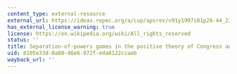 ```yaml
---
content_type: external-resource
external_url: https://ideas.repec.org/a/cup/apsrev/v91y1997i01p28-44_23.html
has_external_license_warning: true
license: https://en.wikipedia.org/wiki/All_rights_reserved
status: ''
title: Separation-of-powers games in the positive theory of Congress and courts
uid: 8105e33d-0a80-46e6-972f-eda8122ccaeb
wayback_url: ''
---
```

